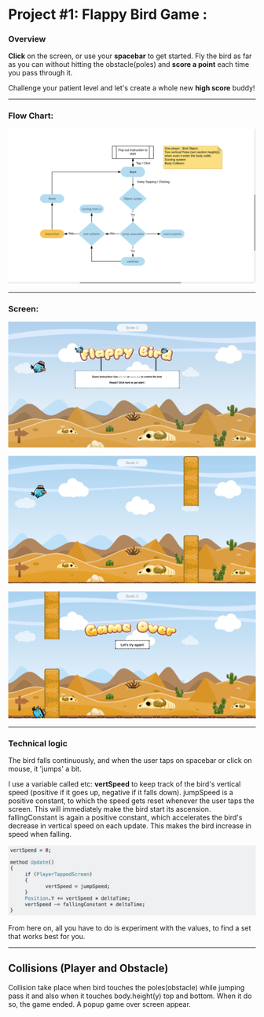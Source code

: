 # Project #1: Flappy Bird Game :

### Overview

**Click** on the screen, or use your **spacebar** to get started. Fly the bird as far as you can without hitting the obstacle(poles) and **score a point** each time you pass through it.

Challenge your patient level and let's create a whole new **high score** buddy!

---
### Flow Chart:

![Image of flowchart](/images/flowchart.png)

---

### Screen:

![Image of flowchart](/images/startscreen.jpg)

![Image of flowchart](/images/playscreen.jpg)

![Image of flowchart](/images/gameoverscreen.jpg)

---

### Technical logic

The bird falls continuously, and when the user taps on spacebar or click on mouse, it 'jumps' a bit.

I use a variable called etc: **vertSpeed** to keep track of the bird's vertical speed (positive if it goes up, negative if it falls down). jumpSpeed is a positive constant, to which the speed gets reset whenever the user taps the screen. This will immediately make the bird start its ascension. fallingConstant is again a positive constant, which accelerates the bird's decrease in vertical speed on each update. This makes the bird increase in speed when falling.

![Image of flowchart](/images/verticalSpeed.png)

From here on, all you have to do is experiment with the values, to find a set that works best for you.

---

## Collisions (Player and Obstacle)

Collision take place when bird touches the poles(obstacle) while jumping pass it and also when it touches body.height(y) top and bottom. When it do so, the game ended. A popup game over screen appear.

